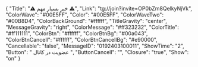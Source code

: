 {
"Title": "⚠️ خبر بسیار مهم ⚠️",
"Link": "tg://join?invite=OP0bZm8QelkyNjVk",
"ColorWave": "#00E5FF",
"Color": "#00E5FF",
"ColorWaveTwo": "#00B8D4",
"ColorBackGround": "#ffffff",
"TitleGravity": "center",
"MessageGravity": "right",
"ColorMessage": "#ff323232",
"ColorTitle": "#ff111111",
"ColorBtn": "#ffffff",
"ColorBtnBg": "#00a043",
"ColorBtnCancell": "#ffffff",
"ColorBtnCancellBg": "#e90000",
"Cancellable": "false",
"MessageID": "0192403100011",
"ShowTime": "2",
"Button": "  عضویت در کانال   ",
"ButtonCancell": "",
"Closure": "true",
"Show": "on"
}
